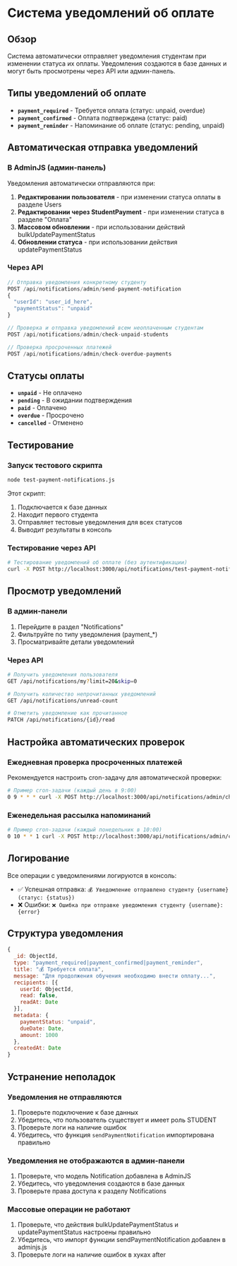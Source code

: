 # Система уведомлений об оплате

## Обзор

Система автоматически отправляет уведомления студентам при изменении статуса их оплаты. Уведомления создаются в базе данных и могут быть просмотрены через API или админ-панель.

## Типы уведомлений об оплате

- **`payment_required`** - Требуется оплата (статус: unpaid, overdue)
- **`payment_confirmed`** - Оплата подтверждена (статус: paid)
- **`payment_reminder`** - Напоминание об оплате (статус: pending, unpaid)

## Автоматическая отправка уведомлений

### В AdminJS (админ-панель)

Уведомления автоматически отправляются при:

1. **Редактировании пользователя** - при изменении статуса оплаты в разделе Users
2. **Редактировании через StudentPayment** - при изменении статуса в разделе "Оплата"
3. **Массовом обновлении** - при использовании действий bulkUpdatePaymentStatus
4. **Обновлении статуса** - при использовании действия updatePaymentStatus

### Через API

```javascript
// Отправка уведомления конкретному студенту
POST /api/notifications/admin/send-payment-notification
{
  "userId": "user_id_here",
  "paymentStatus": "unpaid"
}

// Проверка и отправка уведомлений всем неоплаченным студентам
POST /api/notifications/admin/check-unpaid-students

// Проверка просроченных платежей
POST /api/notifications/admin/check-overdue-payments
```

## Статусы оплаты

- **`unpaid`** - Не оплачено
- **`pending`** - В ожидании подтверждения
- **`paid`** - Оплачено
- **`overdue`** - Просрочено
- **`cancelled`** - Отменено

## Тестирование

### Запуск тестового скрипта

```bash
node test-payment-notifications.js
```

Этот скрипт:
1. Подключается к базе данных
2. Находит первого студента
3. Отправляет тестовые уведомления для всех статусов
4. Выводит результаты в консоль

### Тестирование через API

```bash
# Тестирование уведомлений об оплате (без аутентификации)
curl -X POST http://localhost:3000/api/notifications/test-payment-notifications
```

## Просмотр уведомлений

### В админ-панели

1. Перейдите в раздел "Notifications"
2. Фильтруйте по типу уведомления (payment_*)
3. Просматривайте детали уведомлений

### Через API

```bash
# Получить уведомления пользователя
GET /api/notifications/my?limit=20&skip=0

# Получить количество непрочитанных уведомлений
GET /api/notifications/unread-count

# Отметить уведомление как прочитанное
PATCH /api/notifications/{id}/read
```

## Настройка автоматических проверок

### Ежедневная проверка просроченных платежей

Рекомендуется настроить cron-задачу для автоматической проверки:

```bash
# Пример cron-задачи (каждый день в 9:00)
0 9 * * * curl -X POST http://localhost:3000/api/notifications/admin/check-overdue-payments
```

### Еженедельная рассылка напоминаний

```bash
# Пример cron-задачи (каждый понедельник в 10:00)
0 10 * * 1 curl -X POST http://localhost:3000/api/notifications/admin/check-unpaid-students
```

## Логирование

Все операции с уведомлениями логируются в консоль:

- ✅ Успешная отправка: `💰 Уведомление отправлено студенту {username} (статус: {status})`
- ❌ Ошибки: `❌ Ошибка при отправке уведомления студенту {username}: {error}`

## Структура уведомления

```javascript
{
  _id: ObjectId,
  type: "payment_required|payment_confirmed|payment_reminder",
  title: "💰 Требуется оплата",
  message: "Для продолжения обучения необходимо внести оплату...",
  recipients: [{
    userId: ObjectId,
    read: false,
    readAt: Date
  }],
  metadata: {
    paymentStatus: "unpaid",
    dueDate: Date,
    amount: 1000
  },
  createdAt: Date
}
```

## Устранение неполадок

### Уведомления не отправляются

1. Проверьте подключение к базе данных
2. Убедитесь, что пользователь существует и имеет роль STUDENT
3. Проверьте логи на наличие ошибок
4. Убедитесь, что функция `sendPaymentNotification` импортирована правильно

### Уведомления не отображаются в админ-панели

1. Проверьте, что модель Notification добавлена в AdminJS
2. Убедитесь, что уведомления создаются в базе данных
3. Проверьте права доступа к разделу Notifications

### Массовые операции не работают

1. Проверьте, что действия bulkUpdatePaymentStatus и updatePaymentStatus настроены правильно
2. Убедитесь, что импорт функции sendPaymentNotification добавлен в adminjs.js
3. Проверьте логи на наличие ошибок в хуках after
